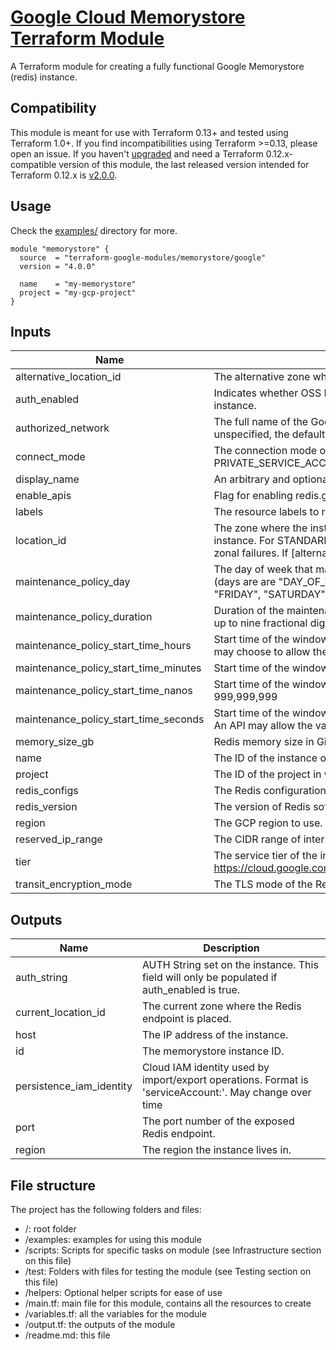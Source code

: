 # [Google Cloud Memorystore Terraform Module](https://registry.terraform.io/modules/terraform-google-modules/memorystore/google/)

A Terraform module for creating a fully functional Google Memorystore (redis) instance.

## Compatibility
This module is meant for use with Terraform 0.13+ and tested using Terraform 1.0+. If you find incompatibilities using Terraform >=0.13, please open an issue.
 If you haven't
[upgraded](https://www.terraform.io/upgrade-guides/0-13.html) and need a Terraform
0.12.x-compatible version of this module, the last released version
intended for Terraform 0.12.x is [v2.0.0](https://registry.terraform.io/modules/terraform-google-modules/-memorystore/google/v2.0.0).

## Usage

Check the [examples/](./examples/) directory for more.

```hcl
module "memorystore" {
  source  = "terraform-google-modules/memorystore/google"
  version = "4.0.0"

  name    = "my-memorystore"
  project = "my-gcp-project"
}
```

<!-- BEGINNING OF PRE-COMMIT-TERRAFORM DOCS HOOK -->
## Inputs

| Name | Description | Type | Default | Required |
|------|-------------|------|---------|:--------:|
| alternative\_location\_id | The alternative zone where the instance will be provisioned. | `string` | `null` | no |
| auth\_enabled | Indicates whether OSS Redis AUTH is enabled for the instance. If set to true AUTH is enabled on the instance. | `bool` | `false` | no |
| authorized\_network | The full name of the Google Compute Engine network to which the instance is connected. If left unspecified, the default network will be used. | `string` | `null` | no |
| connect\_mode | The connection mode of the Redis instance. Can be either DIRECT\_PEERING or PRIVATE\_SERVICE\_ACCESS. The default connect mode if not provided is DIRECT\_PEERING. | `string` | `null` | no |
| display\_name | An arbitrary and optional user-provided name for the instance. | `string` | `null` | no |
| enable\_apis | Flag for enabling redis.googleapis.com in your project | `bool` | `true` | no |
| labels | The resource labels to represent user provided metadata. | `map(string)` | `null` | no |
| location\_id | The zone where the instance will be provisioned. If not provided, the service will choose a zone for the instance. For STANDARD\_HA tier, instances will be created across two zones for protection against zonal failures. If [alternativeLocationId] is also provided, it must be different from [locationId]. | `string` | `null` | no |
| maintenance\_policy\_day | The day of week that maintenance updates occur.<br>(days are are "DAY\_OF\_WEEK\_UNSPECIFIED", "MONDAY", "TUESDAY", "WEDNESDAY", "THURSDAY", "FRIDAY", "SATURDAY" or "SUNDAY") | `string` | `null` | no |
| maintenance\_policy\_duration | Duration of the maintenance window. The current window is fixed at 1 hour. A duration in seconds with up to nine fractional digits, terminated by 's'. Example: "3.5s". | `string` | `null` | no |
| maintenance\_policy\_start\_time\_hours | Start time of the window in UTC time. Hours of day in 24 hour format. Should be from 0 to 23. An API may choose to allow the value "24:00:00" for scenarios like business closing time. | `number` | `null` | no |
| maintenance\_policy\_start\_time\_minutes | Start time of the window in UTC time. Minutes of hour of day. Must be from 0 to 59. | `number` | `0` | no |
| maintenance\_policy\_start\_time\_nanos | Start time of the window in UTC time. Fractions of seconds in nanoseconds. Must be from 0 to 999,999,999 | `number` | `0` | no |
| maintenance\_policy\_start\_time\_seconds | Start time of the window in UTC time. Seconds of minutes of the time. Must normally be from 0 to 59. An API may allow the value 60 if it allows leap-seconds. | `number` | `0` | no |
| memory\_size\_gb | Redis memory size in GiB. Defaulted to 1 GiB | `number` | `1` | no |
| name | The ID of the instance or a fully qualified identifier for the instance. | `string` | n/a | yes |
| project | The ID of the project in which the resource belongs to. | `string` | n/a | yes |
| redis\_configs | The Redis configuration parameters. See [more details](https://cloud.google.com/memorystore/docs/redis/reference/rest/v1/projects.locations.instances#Instance.FIELDS.redis_configs) | `map(any)` | `{}` | no |
| redis\_version | The version of Redis software. | `string` | `null` | no |
| region | The GCP region to use. | `string` | `null` | no |
| reserved\_ip\_range | The CIDR range of internal addresses that are reserved for this instance. | `string` | `null` | no |
| tier | The service tier of the instance. https://cloud.google.com/memorystore/docs/redis/reference/rest/v1/projects.locations.instances#Tier | `string` | `"STANDARD_HA"` | no |
| transit\_encryption\_mode | The TLS mode of the Redis instance, If not provided, TLS is enabled for the instance. | `string` | `"SERVER_AUTHENTICATION"` | no |

## Outputs

| Name | Description |
|------|-------------|
| auth\_string | AUTH String set on the instance. This field will only be populated if auth\_enabled is true. |
| current\_location\_id | The current zone where the Redis endpoint is placed. |
| host | The IP address of the instance. |
| id | The memorystore instance ID. |
| persistence\_iam\_identity | Cloud IAM identity used by import/export operations. Format is 'serviceAccount:'. May change over time |
| port | The port number of the exposed Redis endpoint. |
| region | The region the instance lives in. |

<!-- END OF PRE-COMMIT-TERRAFORM DOCS HOOK -->

## File structure

The project has the following folders and files:

- /: root folder
- /examples: examples for using this module
- /scripts: Scripts for specific tasks on module (see Infrastructure section on this file)
- /test: Folders with files for testing the module (see Testing section on this file)
- /helpers: Optional helper scripts for ease of use
- /main.tf: main file for this module, contains all the resources to create
- /variables.tf: all the variables for the module
- /output.tf: the outputs of the module
- /readme.md: this file
